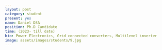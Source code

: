 ```yaml
---
layout: post
category: student
present: yes
name: Daniel DSA
position: Ph.D Candidate
time: (2023- till date)
bio: Power Electronics, Grid connected converters, Multilevel inverter
image: assets/images/students/9.jpg
---
```

